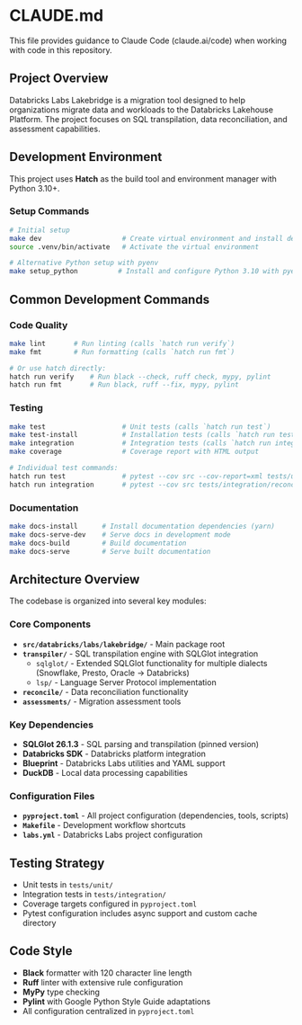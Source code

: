 # CLAUDE.md

This file provides guidance to Claude Code (claude.ai/code) when working with code in this repository.

## Project Overview

Databricks Labs Lakebridge is a migration tool designed to help organizations migrate data and workloads to the Databricks Lakehouse Platform. The project focuses on SQL transpilation, data reconciliation, and assessment capabilities.

## Development Environment

This project uses **Hatch** as the build tool and environment manager with Python 3.10+.

### Setup Commands
```bash
# Initial setup
make dev                    # Create virtual environment and install dependencies
source .venv/bin/activate   # Activate the virtual environment

# Alternative Python setup with pyenv
make setup_python          # Install and configure Python 3.10 with pyenv
```

## Common Development Commands

### Code Quality
```bash
make lint       # Run linting (calls `hatch run verify`)
make fmt        # Run formatting (calls `hatch run fmt`)

# Or use hatch directly:
hatch run verify    # Run black --check, ruff check, mypy, pylint
hatch run fmt       # Run black, ruff --fix, mypy, pylint
```

### Testing
```bash
make test                   # Unit tests (calls `hatch run test`)
make test-install           # Installation tests (calls `hatch run test-install`)
make integration            # Integration tests (calls `hatch run integration`)
make coverage               # Coverage report with HTML output

# Individual test commands:
hatch run test              # pytest --cov src --cov-report=xml tests/unit
hatch run integration       # pytest --cov src tests/integration/reconcile --durations 20
```

### Documentation
```bash
make docs-install      # Install documentation dependencies (yarn)
make docs-serve-dev    # Serve docs in development mode
make docs-build        # Build documentation
make docs-serve        # Serve built documentation
```

## Architecture Overview

The codebase is organized into several key modules:

### Core Components
- **`src/databricks/labs/lakebridge/`** - Main package root
- **`transpiler/`** - SQL transpilation engine with SQLGlot integration
  - `sqlglot/` - Extended SQLGlot functionality for multiple dialects (Snowflake, Presto, Oracle → Databricks)
  - `lsp/` - Language Server Protocol implementation
- **`reconcile/`** - Data reconciliation functionality
- **`assessments/`** - Migration assessment tools

### Key Dependencies
- **SQLGlot 26.1.3** - SQL parsing and transpilation (pinned version)
- **Databricks SDK** - Databricks platform integration
- **Blueprint** - Databricks Labs utilities and YAML support
- **DuckDB** - Local data processing capabilities

### Configuration Files
- **`pyproject.toml`** - All project configuration (dependencies, tools, scripts)
- **`Makefile`** - Development workflow shortcuts
- **`labs.yml`** - Databricks Labs project configuration

## Testing Strategy
- Unit tests in `tests/unit/`
- Integration tests in `tests/integration/`
- Coverage targets configured in `pyproject.toml`
- Pytest configuration includes async support and custom cache directory

## Code Style
- **Black** formatter with 120 character line length
- **Ruff** linter with extensive rule configuration
- **MyPy** type checking
- **Pylint** with Google Python Style Guide adaptations
- All configuration centralized in `pyproject.toml`